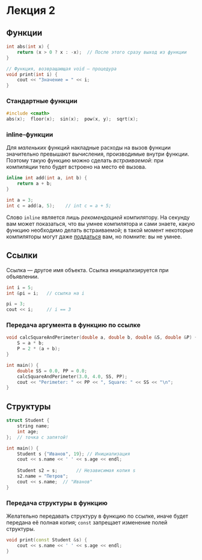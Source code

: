 # Лекция 2

## Функции
```cpp
int abs(int x) {
    return (x > 0 ? x : -x);  // После этого сразу выход из функции
}

// Функция, возвращающая void — процедура
void print(int i) {
    cout << "Значение = " << i;
}
```

### Стандартные функции
```cpp
#include <cmath>
abs(x);  floor(x);  sin(x);  pow(x, y);  sqrt(x);
```

### inline-функции
Для *маленьких* функций накладные расходы на вызов функции значительно превышают вычисления, производимые внутри функции. Поэтому такую функцию можно сделать *встраиваемой*: при компиляции тело будет встроено на место её вызова.
```cpp
inline int add(int a, int b) {
    return a + b;
}

int a = 3;
int c = add(a, 5);    // int c = a + 5;
```

Слово `inline` является лишь *рекомендацией* компилятору. На секунду вам может показаться, что вы умнее компилятора и сами знаете, какую функцию необходимо делать встраиваемой; в такой момент некоторые компиляторы могут даже [поддаться](http://stackoverflow.com/questions/25832402/can-we-force-the-function-to-be-inline-in-c) вам, но помните: вы не умнее.

## Ссылки
Ссылка — другое имя объекта. Ссылка инициализируется при объявлении.
```cpp
int i = 5;
int &pi = i;   // ссылка на i

pi = 3;
cout << i;     // i == 3
```

### Передача аргумента в функцию по ссылке
```cpp
void calcSquareAndPerimeter(double a, double b, double &S, double &P) {
    S = a * b;
    P = 2 * (a + b);
}

int main() {
    double SS = 0.0, PP = 0.0;
    calcSquareAndPerimeter(3.0, 4.0, SS, PP);
    cout << "Perimeter: " << PP << ", Square: " << SS << "\n";
}
```

## Структуры
```cpp
struct Student {
    string name;
    int age;
};  // точка с запятой!

int main() {
    Student s {"Иванов", 19}; // Инициализация
    cout << s.name << ' ' << s.age << endl;
    
    Student s2 = s;       // Независимая копия s
    s2.name = "Петров";
    cout << s.name;  // "Иванов"
}
```

### Передача структуры в функцию

Желательно передавать структуру в функцию по ссылке, иначе будет передана её полная копия; `const` запрещает изменение полей структуры.
```cpp
void print(const Student &s) {
    cout << s.name << ' ' << s.age << endl;
}
```
